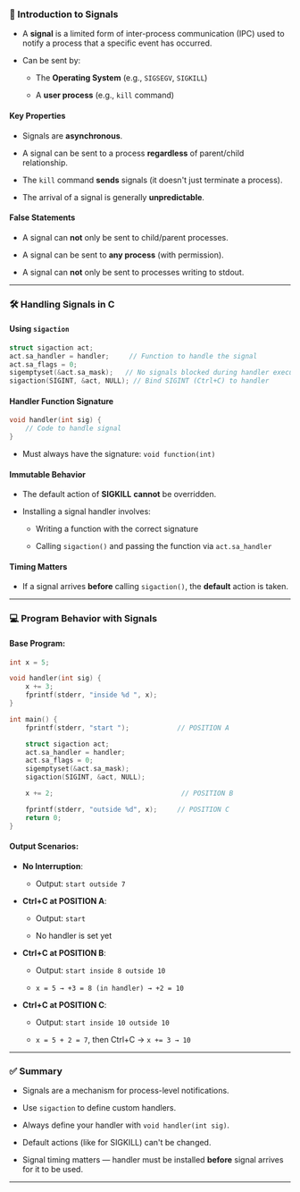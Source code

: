 ### 🔔 Introduction to Signals

- A **signal** is a limited form of inter-process communication (IPC) used to notify a process that a specific event has occurred.
    
- Can be sent by:
    
    - The **Operating System** (e.g., `SIGSEGV`, `SIGKILL`)
        
    - A **user process** (e.g., `kill` command)
        

#### Key Properties

- Signals are **asynchronous**.
    
- A signal can be sent to a process **regardless** of parent/child relationship.
    
- The `kill` command **sends** signals (it doesn't just terminate a process).
    
- The arrival of a signal is generally **unpredictable**.
    

#### False Statements

- A signal can **not** only be sent to child/parent processes.
    
- A signal can be sent to **any process** (with permission).
    
- A signal can **not** only be sent to processes writing to stdout.
    

---

### 🛠 Handling Signals in C

#### Using `sigaction`

```c
struct sigaction act;
act.sa_handler = handler;     // Function to handle the signal
act.sa_flags = 0;
sigemptyset(&act.sa_mask);   // No signals blocked during handler execution
sigaction(SIGINT, &act, NULL); // Bind SIGINT (Ctrl+C) to handler
```

#### Handler Function Signature

```c
void handler(int sig) {
    // Code to handle signal
}
```

- Must always have the signature: `void function(int)`
    

#### Immutable Behavior

- The default action of **SIGKILL** **cannot** be overridden.
    
- Installing a signal handler involves:
    
    - Writing a function with the correct signature
        
    - Calling `sigaction()` and passing the function via `act.sa_handler`
        

#### Timing Matters

- If a signal arrives **before** calling `sigaction()`, the **default** action is taken.
    

---

### 💻 Program Behavior with Signals

#### Base Program:

```c
int x = 5;

void handler(int sig) {
    x += 3;
    fprintf(stderr, "inside %d ", x);
}

int main() {
    fprintf(stderr, "start ");            // POSITION A

    struct sigaction act;
    act.sa_handler = handler;
    act.sa_flags = 0;
    sigemptyset(&act.sa_mask);
    sigaction(SIGINT, &act, NULL);

    x += 2;                                // POSITION B

    fprintf(stderr, "outside %d", x);     // POSITION C
    return 0;
}
```

#### Output Scenarios:

- **No Interruption**:
    
    - Output: `start outside 7`
        
- **Ctrl+C at POSITION A**:
    
    - Output: `start`
        
    - No handler is set yet
        
- **Ctrl+C at POSITION B**:
    
    - Output: `start inside 8 outside 10`
        
    - `x = 5 → +3 = 8 (in handler) → +2 = 10`
        
- **Ctrl+C at POSITION C**:
    
    - Output: `start inside 10 outside 10`
        
    - `x = 5 + 2 = 7`, then Ctrl+C → `x += 3 → 10`
        

---

### ✅ Summary

- Signals are a mechanism for process-level notifications.
    
- Use `sigaction` to define custom handlers.
    
- Always define your handler with `void handler(int sig)`.
    
- Default actions (like for SIGKILL) can't be changed.
    
- Signal timing matters — handler must be installed **before** signal arrives for it to be used.
    

---